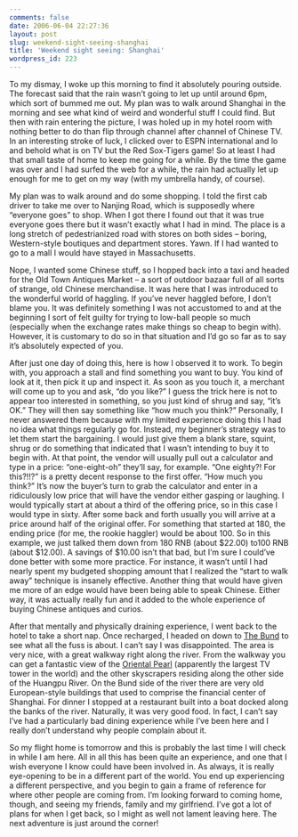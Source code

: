 ```yaml
---
comments: false
date: 2006-06-04 22:27:36
layout: post
slug: weekend-sight-seeing-shanghai
title: 'Weekend sight seeing: Shanghai'
wordpress_id: 223
---
```


To my dismay, I woke up this morning to find it absolutely pouring outside. The forecast said that the rain wasn’t going to let up until around 6pm, which sort of bummed me out. My plan was to walk around Shanghai in the morning and see what kind of weird and wonderful stuff I could find. But then with rain entering the picture, I was holed up in my hotel room with nothing better to do than flip through channel after channel of Chinese TV.  In an interesting stroke of luck, I clicked over to ESPN international and lo and behold what is on TV but the Red Sox-Tigers game! So at least I had that small taste of home to keep me going for a while. By the time the game was over and I had surfed the web for a while, the rain had actually let up enough for me to get on my way (with my umbrella handy, of course).

My plan was to walk around and do some shopping. I told the first cab driver to take me over to Nanjing Road, which is supposedly where “everyone goes” to shop. When I got there I found out that it was true everyone goes there but it wasn’t exactly what I had in mind. The place is a long stretch of pedestrianized road with stores on both sides – boring, Western-style boutiques and department stores. Yawn. If I had wanted to go to a mall I would have stayed in Massachusetts.

Nope, I wanted some Chinese stuff, so I hopped back into a taxi and headed for the Old Town Antiques Market – a sort of outdoor bazaar full of all sorts of strange, old Chinese merchandise. It was here that I was introduced to the wonderful world of haggling. If you’ve never haggled before, I don’t blame you. It was definitely something I was not accustomed to and at the beginning I sort of felt guilty for trying to low-ball people so much (especially when the exchange rates make things so cheap to begin with). However, it is customary to do so in that situation and I’d go so far as to say it’s absolutely expected of you.

After just one day of doing this, here is how I observed it to work. To begin with, you approach a stall and find something you want to buy. You kind of look at it, then pick it up and inspect it. As soon as you touch it, a merchant will come up to you and ask, “do you like?” I guess the trick here is not to appear too interested in something, so you just kind of shrug and say, “it’s OK.” They will then say something like “how much you think?” Personally, I never answered them because with my limited experience doing this I had no idea what things regularly go for. Instead, my beginner’s strategy was to let them start the bargaining. I would just give them a blank stare, squint, shrug or do something that indicated that I wasn’t intending to buy it to begin with. At that point, the vendor will usually pull out a calculator and type in a price: “one-eight-oh” they’ll say, for example. “One eighty?! For this?!!?” is a pretty decent response to the first offer. “How much you think?” It’s now the buyer’s turn to grab the calculator and enter in a ridiculously low price that will have the vendor either gasping or laughing. I would typically start at about a third of the offering price, so in this case I would type in sixty. After some back and forth usually you will arrive at a price around half of the original offer. For something that started at 180, the ending price (for me, the rookie haggler) would be about 100. So in this example, we just talked them down from 180 RNB (about $22.00) to100 RNB (about $12.00). A savings of $10.00 isn’t that bad, but I’m sure I could’ve done better with some more practice. For instance, it wasn’t until I had nearly spent my budgeted shopping amount that I realized the “start to walk away” technique is insanely effective. Another thing that would have given me more of an edge would have been being able to speak Chinese. Either way, it was actually really fun and it added to the whole experience of buying Chinese antiques and curios.

After that mentally and physically draining experience, I went back to the hotel to take a short nap. Once recharged, I headed on down to [The Bund](http://www.anniebees.com/China/China_27.htm) to see what all the fuss is about. I can’t say I was disappointed. The area is very nice, with a great walkway right along the river. From the walkway you can get a fantastic view of the [Oriental Pearl](http://www.emporis.com/en/wm/bu/?id=103802) (apparently the largest TV tower in the world) and the other skyscrapers residing along the other side of the Huangpu River. On the Bund side of the river there are very old European-style buildings that used to comprise the financial center of Shanghai. For dinner I stopped at a restaurant built into a boat docked along the banks of the river. Naturally, it was very good food. In fact, I can’t say I’ve had a particularly bad dining experience while I’ve been here and I really don’t understand why people complain about it.

So my flight home is tomorrow and this is probably the last time I will check in while I am here.  All in all this has been quite an experience, and one that I wish everyone I know could have been involved in. As always, it is really eye-opening to be in a different part of the world. You end up experiencing a different perspective, and you begin to gain a frame of reference for where other people are coming from. I’m looking forward to coming home, though, and seeing my friends, family and my girlfriend. I’ve got a lot of plans for when I get back, so I might as well not lament leaving here. The next adventure is just around the corner!

